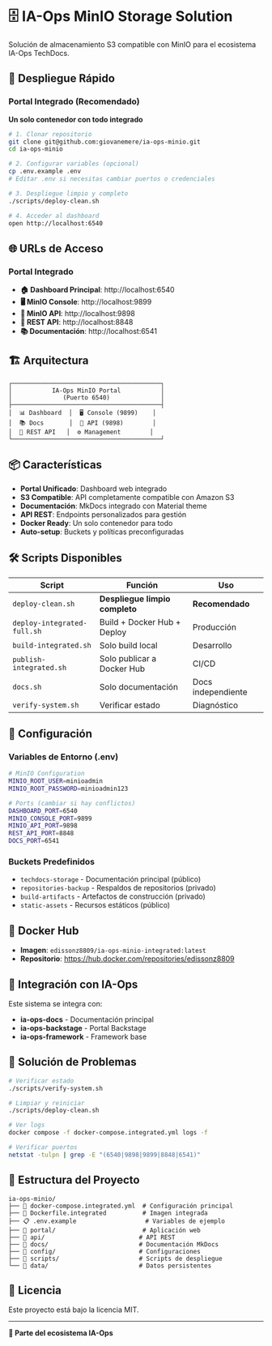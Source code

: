 # 🗄️ IA-Ops MinIO Storage Solution

Solución de almacenamiento S3 compatible con MinIO para el ecosistema IA-Ops TechDocs.

## 🚀 Despliegue Rápido

### Portal Integrado (Recomendado)
**Un solo contenedor con todo integrado**

```bash
# 1. Clonar repositorio
git clone git@github.com:giovanemere/ia-ops-minio.git
cd ia-ops-minio

# 2. Configurar variables (opcional)
cp .env.example .env
# Editar .env si necesitas cambiar puertos o credenciales

# 3. Despliegue limpio y completo
./scripts/deploy-clean.sh

# 4. Acceder al dashboard
open http://localhost:6540
```

## 🌐 URLs de Acceso

### Portal Integrado
- **🏠 Dashboard Principal**: http://localhost:6540
- **🖥️ MinIO Console**: http://localhost:9899
- **🔌 MinIO API**: http://localhost:9898
- **🚀 REST API**: http://localhost:8848
- **📚 Documentación**: http://localhost:6541

## 🏗️ Arquitectura

```
┌─────────────────────────────────────────┐
│           IA-Ops MinIO Portal           │
│              (Puerto 6540)              │
├─────────────────────────────────────────┤
│  📊 Dashboard  │  🖥️ Console (9899)    │
│  📚 Docs       │  🔌 API (9898)        │
│  🚀 REST API   │  ⚙️ Management        │
└─────────────────────────────────────────┘
```

## 📦 Características

- **Portal Unificado**: Dashboard web integrado
- **S3 Compatible**: API completamente compatible con Amazon S3
- **Documentación**: MkDocs integrado con Material theme
- **API REST**: Endpoints personalizados para gestión
- **Docker Ready**: Un solo contenedor para todo
- **Auto-setup**: Buckets y políticas preconfiguradas

## 🛠️ Scripts Disponibles

| Script | Función | Uso |
|--------|---------|-----|
| `deploy-clean.sh` | **Despliegue limpio completo** | **Recomendado** |
| `deploy-integrated-full.sh` | Build + Docker Hub + Deploy | Producción |
| `build-integrated.sh` | Solo build local | Desarrollo |
| `publish-integrated.sh` | Solo publicar a Docker Hub | CI/CD |
| `docs.sh` | Solo documentación | Docs independiente |
| `verify-system.sh` | Verificar estado | Diagnóstico |

## 🔧 Configuración

### Variables de Entorno (.env)

```bash
# MinIO Configuration
MINIO_ROOT_USER=minioadmin
MINIO_ROOT_PASSWORD=minioadmin123

# Ports (cambiar si hay conflictos)
DASHBOARD_PORT=6540
MINIO_CONSOLE_PORT=9899
MINIO_API_PORT=9898
REST_API_PORT=8848
DOCS_PORT=6541
```

### Buckets Predefinidos

- `techdocs-storage` - Documentación principal (público)
- `repositories-backup` - Respaldos de repositorios (privado)
- `build-artifacts` - Artefactos de construcción (privado)
- `static-assets` - Recursos estáticos (público)

## 🐳 Docker Hub

- **Imagen**: `edissonz8809/ia-ops-minio-integrated:latest`
- **Repositorio**: https://hub.docker.com/repositories/edissonz8809

## 🔗 Integración con IA-Ops

Este sistema se integra con:
- **ia-ops-docs** - Documentación principal
- **ia-ops-backstage** - Portal Backstage
- **ia-ops-framework** - Framework base

## 🚨 Solución de Problemas

```bash
# Verificar estado
./scripts/verify-system.sh

# Limpiar y reiniciar
./scripts/deploy-clean.sh

# Ver logs
docker compose -f docker-compose.integrated.yml logs -f

# Verificar puertos
netstat -tulpn | grep -E "(6540|9898|9899|8848|6541)"
```

## 📁 Estructura del Proyecto

```
ia-ops-minio/
├── 📄 docker-compose.integrated.yml  # Configuración principal
├── 🐳 Dockerfile.integrated          # Imagen integrada
├── 📋 .env.example                   # Variables de ejemplo
├── 📂 portal/                        # Aplicación web
├── 📂 api/                          # API REST
├── 📂 docs/                         # Documentación MkDocs
├── 📂 config/                       # Configuraciones
├── 📂 scripts/                      # Scripts de despliegue
└── 📂 data/                         # Datos persistentes
```

## 📄 Licencia

Este proyecto está bajo la licencia MIT.

---

**🚀 Parte del ecosistema IA-Ops**
